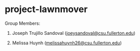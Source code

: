 # project-lawnmover
Group Members:

1. Joseph Trujillo Sandoval (joeysandoval@csu.fullerton.edu)

2. Melissa Huynh (melissahuynh26@csu.fullerton.edu)
